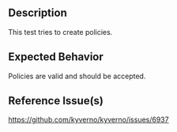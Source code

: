 ## Description

This test tries to create policies.

## Expected Behavior

Policies are valid and should be accepted.

## Reference Issue(s)

https://github.com/kyverno/kyverno/issues/6937
